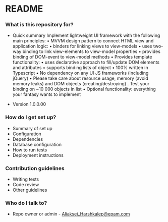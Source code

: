 # README #

### What is this repository for? ###

* Quick summary
Implement lightweight UI framework with the following main principles:
•	MVVM design pattern to connect HTML view and application logic:
•	binders for linking views to view-models 
•	uses two-way binding to link view-elements to view-model properties
•	provides binding of DOM-event to view-model methods
•	Provides template functionality:
•	uses declarative approach to fill/update DOM elements and attributes
•	supports binding lists of object
•	100% written in Typescript
•	No dependency on any UI JS frameworks (including jQuery)
•	Please take care about resource usage, memory (avoid memory leaks) and DOM objects
(creating/destroying) . Test your binding on ~10 000 objects in list
•	Optional functionality: everything your fantasy wants to implement

* Version
1.0.0.00

### How do I get set up? ###

* Summary of set up
* Configuration
* Dependencies
* Database configuration
* How to run tests
* Deployment instructions

### Contribution guidelines ###

* Writing tests
* Code review
* Other guidelines

### Who do I talk to? ###

* Repo owner or admin - Aliaksei_Harshkalep@epam.com
